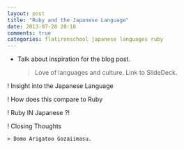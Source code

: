 ```yaml
---
layout: post
title: "Ruby and the Japanese Language"
date: 2013-07-28 20:18
comments: true
categories: flatironschool japanese languages ruby
---
```


* Talk about inspiration for the blog post.
	> Love of languages and culture.
	> Link to SlideDeck.

! Insight into the Japanese Language

! How does this compare to Ruby

! Ruby IN Japanese ?!

! Closing Thoughts

	> Domo Arigatoo Gozaiimasu.